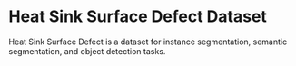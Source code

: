 # Heat Sink Surface Defect Dataset

Heat Sink Surface Defect is a dataset for instance segmentation, semantic segmentation, and object detection tasks.